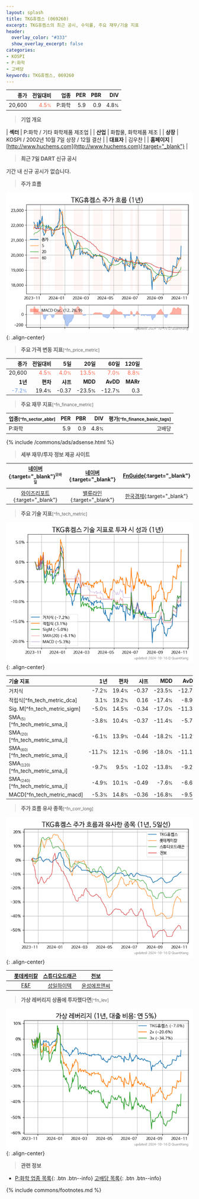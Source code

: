 ```yaml
---
layout: splash
title: TKG휴켐스 (069260)
excerpt: TKG휴켐스의 최근 공시, 수익률, 주요 재무/기술 지표
header:
  overlay_color: "#333"
  show_overlay_excerpt: false
categories:
- KOSPI
- P:화학
- 고배당
keywords: TKG휴켐스, 069260
---
```


| **종가** | **전일대비** | **업종** | **PER** | **PBR** | **DIV** |
| -------: | -----------: | -------: | ------: | ------: | ------: |
| 20,600 | <span style="color: tomato">4.5<small>%</small></span> | P:화학 | 5.9 | 0.9 | 4.8<small>%</small> |

<!-- more -->


> **기업 개요**<a id="company"></a>

| <span style="white-space:nowrap;">**섹터**</span> | P:화학 / 기타 화학제품 제조업 |
| <span style="white-space:nowrap;">**산업**</span> | 화합물, 화학제품 제조 |
| <span style="white-space:nowrap;">**상장**</span> | KOSPI / 2002년 10월 7일 상장 / 12월 결산 |
| <span style="white-space:nowrap;">**대표자**</span> | 김우찬 |
| <span style="white-space:nowrap;">**홈페이지**</span> | [http://www.huchems.com](http://www.huchems.com){:target="_blank"} |


> **최근 7일 DART 신규 공시**<a id="dart"></a>

기간 내 신규 공시가 없습니다.


> **주가 흐름**<a id="price"></a>

![069260](/stock/images/069260.png){: .align-center}


> **주요 가격 변동 지표**<small>[^fn_price_metric]</small>

| **종가** | **전일대비** | **5일** | **20일** | **60일** | **120일** |
| -------: | -----------: | ------: | -------: | -------: | --------: |
| 20,600 | <span style="color: tomato">4.5<small>%</small></span> | <span style="color: tomato">4.0<small>%</small></span> | <span style="color: tomato">13.5<small>%</small></span> | <span style="color: tomato">7.0<small>%</small></span> | <span style="color: tomato">8.8<small>%</small></span> |
| **1년** | **편차** | **샤프** | **MDD** | **AvDD** | **MARr** |
| <span style="color: cornflowerblue">-7.2<small>%</small></span> | 19.4<small>%</small> | -0.37 | -23.5<small>%</small> | -12.7<small>%</small> | 0.3 |


> **주요 재무 지표**<small>[^fn_finance_metric]</small>

| **업종**<small>[^fn_sector_abbr]</small> | **PER** | **PBR** | **DIV** | **평가**<small>[^fn_finance_basic_tags]</small> |
| :--------------------------------------- | ------: | ------: | ------: | ----------------------------------------------: |
| P:화학 | 5.9 | 0.9 | 4.8<small>%</small> | 고배당 |



{% include /commons/ads/adsense.html %}

> **세부 재무/투자 정보 제공 사이트**

| [네이버](https://m.stock.naver.com/domestic/stock/069260/finance/summary){:target="_blank"}<sup><small>모바일</small></sup> | [네이버](https://finance.naver.com/item/coinfo.naver?code=069260){:target="_blank"} | [FnGuide](https://comp.fnguide.com/SVO2/ASP/SVD_Invest.asp?gicode=A069260&MenuYn=Y){:target="_blank"} |
| :---: | :---: | :---: |
| [와이즈리포트](https://comp.wisereport.co.kr/company/c1040001.aspx?cmp_cd=069260){:target="_blank"} | [밸류라인](https://www.valueline.co.kr/finance/summary/069260){:target="_blank"} | [한국경제](https://markets.hankyung.com/stock/069260/financial-summary){:target="_blank"} |


> **주요 기술 지표**<small>[^fn_tech_metric]</small>


![069260](/stock/images/069260_tech.png){: .align-center}

| **기술 지표** | **1년** | **편차** | **샤프** | **MDD** | **AvDD** |
| :------------ | ------: | -----------: | -------: | ------: | -------: |
| 거치식 | -7.2<small>%</small> | 19.4<small>%</small> | -0.37 | -23.5<small>%</small> | -12.7<small>%</small> |
| 적립식[^fn_tech_metric_dca] | 3.1<small>%</small> | 19.2<small>%</small> | 0.16 | -17.4<small>%</small> | -8.9<small>%</small> |
| Sig. M[^fn_tech_metric_sigm] | -5.0<small>%</small> | 14.5<small>%</small> | -0.34 | -17.0<small>%</small> | -11.3<small>%</small> |
| SMA<small><sub>(5)</sub></small>[^fn_tech_metric_sma_i] | -3.8<small>%</small> | 10.4<small>%</small> | -0.37 | -11.4<small>%</small> | -5.7<small>%</small> |
| SMA<small><sub>(20)</sub></small>[^fn_tech_metric_sma_i] | -6.1<small>%</small> | 13.9<small>%</small> | -0.44 | -18.2<small>%</small> | -11.2<small>%</small> |
| SMA<small><sub>(60)</sub></small>[^fn_tech_metric_sma_i] | -11.7<small>%</small> | 12.1<small>%</small> | -0.96 | -18.0<small>%</small> | -11.1<small>%</small> |
| SMA<small><sub>(120)</sub></small>[^fn_tech_metric_sma_i] | -9.7<small>%</small> | 9.5<small>%</small> | -1.02 | -13.8<small>%</small> | -9.2<small>%</small> |
| SMA<small><sub>(240)</sub></small>[^fn_tech_metric_sma_i] | -4.9<small>%</small> | 10.1<small>%</small> | -0.49 | -7.6<small>%</small> | -6.6<small>%</small> |
| MACD[^fn_tech_metric_macd] | -5.3<small>%</small> | 14.8<small>%</small> | -0.36 | -16.8<small>%</small> | -9.5<small>%</small> |


> **주가 흐름 유사 종목**<a id="corr"></a><small>[^fn_corr_long]</small>

![069260](/stock/images/069260_corr.png){: .align-center}

|       | [롯데케미칼](/011170/) | [스튜디오드래곤](/253450/) | [천보](/278280/) |
| :---: | :------------------------------------: | :------------------------------------: | :------------------------------------: |
|       | [F&F](/383220/) | [성일하이텍](/365340/) | [윤성에프앤씨](/372170/) |


> **가상 레버리지 상품에 투자했다면**<a id="2x"></a><small>[^fn_lev]</small>

![069260](/stock/images/069260_2x.png){: .align-center}


> **관련 정보**

- [P:화학 업종 목록](/stats/sector/kospi_업종_화학_종목/){: .btn .btn--info} [고배당 목록](/fn/fn_high_div/){: .btn .btn--info}

{% include commons/footnotes.md %}